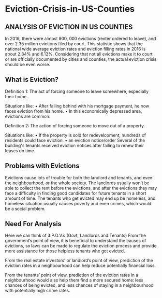 # Eviction-Crisis-in-US-Counties
ANALYSIS OF EVICTION IN US COUNTIES
-----------------------------------

In 2016, there were almost 900, 000 evictions (renter ordered to leave), and over 2.35 million evictions filed by court. This statistic shows that the national wide average eviction rates and eviction filling rates in 2016 is about 2.34% and 6.12%. Considering that not all evictions make it to court or are officially documented by cities and counties, the actual eviction crisis should be even worse.

What is Eviction?
----------------

Definition 1:
 The act of forcing someone to leave somewhere, especially their home.
 
Situations like:
•	After falling behind with his mortgage payment, he now faces eviction from his home.
•	In this economically depressed area, evictions are common.

Definition 2:
The action of forcing someone to move out of a property.

Situations like:
•	If the property is sold for redevelopment, hundreds of residents could face eviction.
•	an eviction notice/order Several of the building's tenants received eviction notices after failing to renew their leases on time.

Problems with Evictions
-----------------------
Evictions cause lots of trouble for both the landlord and tenants, and even the neighbourhood, or the whole society.
The landlords usually won’t be able to collect the rent before the evictions, and after the evictions they may face a difficulty in finding good candidates for future tenants in a short amount of time. The tenants who get evicted may end up be homeless, and homeless situation usually causes poverty and even crimes, which would be a social problem.

Need For Analysis
-----------------
Here we can think of 3 P.O.V.s (Govt, Landlords and Tenants)
From the government’s point of view, it is beneficial to understand the causes of evictions, so laws can be made to regulate the eviction process and provide more assistance for those helpless tenants who got evicted.

From the real estate investors’ or landlord’s point of view, prediction of the eviction rates in a neighbourhood can help reduce potentially financial loss.

From the tenants’ point of view, prediction of the eviction rates in a neighbourhood would also help them find a more secured home: less chances of being evicted, and less chances of staying in a neighbourhood with potentially high crime rates.
